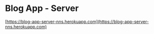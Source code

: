 # Blog App - Server

[https://blog-app-server-nns.herokuapp.com](https://blog-app-server-nns.herokuapp.com)

